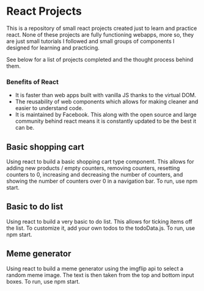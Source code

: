 # React Projects

This is a repository of small react projects created just to learn and practice react. None of these projects are fully functioning webapps, more so, they are just small tutorials I followed and small groups of components I designed for learning and practicing.

See below for a list of projects completed and the thought process behind them.

### Benefits of React

- It is faster than web apps built with vanilla JS thanks to the virtual DOM.
- The reusability of web components which allows for making cleaner and easier to understand code.
- It is maintained by Facebook. This along with the open source and large community behind react means it is constantly updated to be the best it can be.

## Basic shopping cart

Using react to build a basic shopping cart type component. This allows for adding new products / empty counters, removing counters, resetting counters to 0, increasing and decreasing the number of counters, and showing the number of counters over 0 in a navigation bar. To run, use npm start.

## Basic to do list

Using react to build a very basic to do list. This allows for ticking items off the list. To customize it, add your own todos to the todoData.js. To run, use npm start.

## Meme generator

Using react to build a meme generator using the imgflip api to select a random meme image. The text is then taken from the top and bottom input boxes. To run, use npm start.
